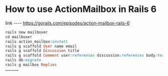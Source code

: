 # How to use ActionMailbox in Rails 6

link ---- https://gorails.com/episodes/action-mailbox-rails-6

```ruby
rails new mailboxer
cd mailboxer
rails action_mailbox:install
rails g scaffold User name email
rails g scaffold Discussion title
rails g scaffold Comment user:references discussion:references body:text
rails db:migrate
rails g mailbox Replies
………………
```
